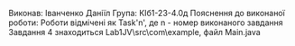 Виконав: Іванченко Даніїл
Група: КІб1-23-4.0д
Пояснення до виконаної роботи:
Роботи відмічені як Task'n', де n - номер виконаного завдання
Завдання 4 знаходиться Lab1JV\src\com\example, файл Main.java